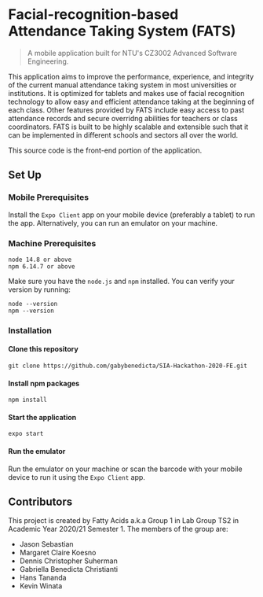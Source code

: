 # Facial-recognition-based Attendance Taking System (FATS)
> A mobile application built for NTU's CZ3002 Advanced Software Engineering.

This application aims to improve the performance, experience, and integrity of the current manual attendance taking system 
in most universities or institutions. It is optimized for tablets and makes use of facial recognition technology to allow 
easy and efficient attendance taking at the beginning of each class. Other features provided by FATS include easy access 
to past attendance records and secure overridng abilities for teachers or class coordinators. FATS is built to be highly 
scalable and extensible such that it can be implemented in different schools and sectors all over the world.

This source code is the front-end portion of the application.

## Set Up
### Mobile Prerequisites
Install the `Expo Client` app on your mobile device (preferably a tablet) to run the app. Alternatively, you can run an emulator on your machine.

### Machine Prerequisites
```
node 14.8 or above
npm 6.14.7 or above
```
Make sure you have the `node.js` and `npm` installed. You can verify your version by running:
```
node --version
npm --version
```

### Installation
#### Clone this repository
```
git clone https://github.com/gabybenedicta/SIA-Hackathon-2020-FE.git
```
#### Install npm packages
```
npm install
```
#### Start the application
```
expo start
```
#### Run the emulator
Run the emulator on your machine or scan the barcode with your mobile device to run it using the `Expo Client` app.

## Contributors
This project is created by Fatty Acids a.k.a Group 1 in Lab Group TS2 in Academic Year 2020/21 Semester 1. The members of the group are:
- Jason Sebastian
- Margaret Claire Koesno
- Dennis Christopher Suherman
- Gabriella Benedicta Christianti
- Hans Tananda
- Kevin Winata
